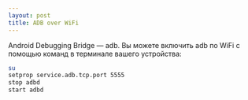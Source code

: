 ```yaml
---
layout: post
title: ADB over WiFi
---
```

Android Debugging Bridge — adb. 
Вы можете включить adb по WiFi с помощью команд в терминале вашего устройства:
``` bash
su
setprop service.adb.tcp.port 5555
stop adbd
start adbd
```
